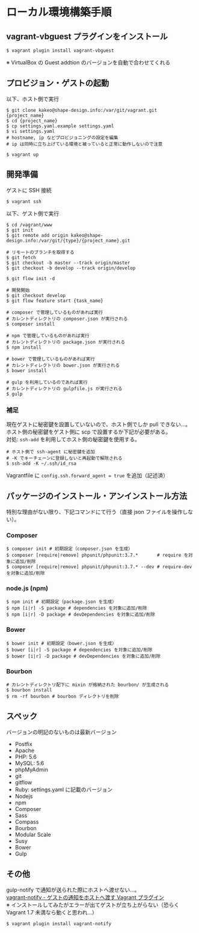 # ローカル環境構築手順

## vagrant-vbguest プラグインをインストール
```shell
$ vagrant plugin install vagrant-vbguest
```
※ VirtualBox の Guest addtion のバージョンを自動で合わせてくれる

## プロビジョン・ゲストの起動
以下、ホスト側で実行
```shell
$ git clone kakeo@shape-design.info:/var/git/vagrant.git {project_name}
$ cd {project_name}
$ cp settings.yaml.example settings.yaml
$ vi settings.yaml
# hostname, ip などプロビジョニングの設定を編集
# ip は同時に立ち上げている環境と被っていると正常に動作しないので注意

$ vagrant up
```

## 開発準備
ゲストに SSH 接続
```shell
$ vagrant ssh
```

以下、ゲスト側で実行
```shell
$ cd /vagrant/www
$ git init
$ git remote add origin kakeo@shape-design.info:/var/git/{type}/{project_name}.git

# リモートのブランチを取得する
$ git fetch
$ git checkout -b master --track origin/master
$ git checkout -b develop --track origin/develop

$ git flow init -d

# 開発開始
$ git checkout develop
$ git flow feature start {task_name}

# composer で管理しているものがあれば実行
# カレントディレクトリの composer.json が実行される
$ composer install

# npm で管理しているものがあれば実行
# カレントディレクトリの package.json が実行される
$ npm install

# bower で管理しているものがあれば実行
# カレントディレクトリの bower.json が実行される
$ bower install

# gulp を利用しているのであれば実行
# カレントディレクトリの gulpfile.js が実行される
$ gulp
```

### 補足
現在ゲストに秘密鍵を設置していないので、ホスト側でしか pull できない…。  
ホスト側の秘密鍵をゲスト側に scp で設置するか下記が必要がある。  
対処: ```ssh-add``` を利用してホスト側の秘密鍵を使用する。
```shell
# ホスト側で ssh-agent に秘密鍵を追加
# -K でキーチェーンに登録しないと再起動で解除される
$ ssh-add -K ~/.ssh/id_rsa
```
Vagrantfile に ```config.ssh.forward_agent = true``` を追加（記述済）

## パッケージのインストール・アンインストール方法
特別な理由がない限り、下記コマンドにて行う（直接 json ファイルを操作しない）。
### Composer
```shell
$ composer init # 初期設定（composer.json を生成）
$ composer [require|remove] phpunit/phpunit:3.7.*       # require を対象に追加/削除
$ composer [require|remove] phpunit/phpunit:3.7.* --dev # require-dev を対象に追加/削除
```

### node.js (npm)
```shell
$ npm init # 初期設定（package.json を生成）
$ npm [i|r] -S package # dependencies を対象に追加/削除
$ npm [i|r] -D package # devDependencies を対象に追加/削除
```

### Bower
```shell
$ bower init # 初期設定（bower.json を生成）
$ bower [i|r] -S package # dependencies を対象に追加/削除
$ bower [i|r] -D package # devDependencies を対象に追加/削除
```

### Bourbon
```shell
# カレントディレクトリ配下に mixin が格納された bourbon/ が生成される
$ bourbon install
$ rm -rf bourbon # bourbon ディレクトリを削除
```

## スペック
バージョンの明記のないものは最新バージョン

* Postfix
* Apache
* PHP: 5.6
* MySQL: 5.6
* phpMyAdmin
* git
* gitflow
* Ruby: settings.yaml に記載のバージョン
* Nodejs
* npm
* Composer
* Sass
* Compass
* Bourbon
* Modular Scale
* Susy
* Bower
* Gulp

## その他
gulp-notify で通知が送られた際にホストへ渡せない…。  
[vagrant-notify - ゲストの通知をホストへ渡す Vagrant プラグイン](https://github.com/fgrehm/vagrant-notify)  
※ インストールしてみたがエラーが出てゲストが立ち上がらない（恐らく Vagrant 1.7 未満なら動くと思われ…）  
```shell
$ vagrant plugin install vagrant-notify
```
